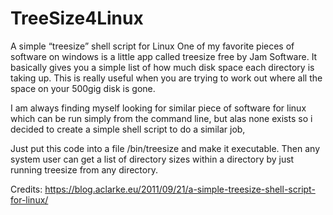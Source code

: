 # TreeSize4Linux
A simple “treesize” shell script for Linux
One of my favorite pieces of software on windows is a little app called treesize free by Jam Software. It basically gives you a simple list of how much disk space each directory is taking up. This is really useful when you are trying to work out where all the space on your 500gig disk is gone.

I am always finding myself looking for similar piece of software for linux which can be run simply from the command line, but alas none exists so i decided to create a simple shell script to do a similar job,

Just put this code into a file /bin/treesize and make it executable. Then any system user can get a list of directory sizes within a directory by just running treesize from any directory.

Credits: https://blog.aclarke.eu/2011/09/21/a-simple-treesize-shell-script-for-linux/
